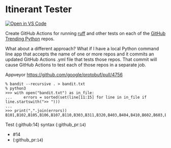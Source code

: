 # Itinerant Tester

[![Open in VS Code](https://open.vscode.dev/badges/open-in-vscode.svg)](https://open.vscode.dev/cclauss/itinerant-tester)

Create GitHub Actions for running [ruff](https://beta.ruff.rs) and other tests on each of the [GitHub Trending Python](https://github.com/trending?l=python) repos.

What about a different approach?  What if I have a local Python command line app that accepts the name of one or more repos and it commits an updated GitHub Actions .yml file that tests those repos.  That commit will cause GitHub Actions to test each of those repos in a separate job.

Appveyor https://github.com/google/protobuf/pull/4756

```
% bandit --recursive . > bandit.txt
% python3
>>> with open("bandit.txt") as in_file:
...     errors = sorted(set(line[11:15] for line in in_file if line.startswith(">> ")))
...
>>> print(",".join(errors))
B101,B102,B105,B106,B107,B110,B303,B311,B320,B403,B404,B410,B602,B603,B604,B607,B608,B701
```
Test (:github:14) syntax (:github_pr:`14`)
* #14
* (:github_pr:`14`)
